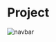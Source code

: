 # Project

![navbar](https://github.com/shauryadhaka0027/Project/assets/138813918/ede08f31-6181-46ca-9200-f83fb5b9c69a)
